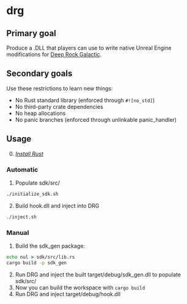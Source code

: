 # drg

## Primary goal
Produce a .DLL that players can use to write native Unreal Engine modifications for [Deep Rock Galactic](https://www.deeprockgalactic.com/).

## Secondary goals
Use these restrictions to learn new things:
* No Rust standard library (enforced through `#![no_std]`)
* No third-party crate dependencies
* No heap allocations
* No panic branches (enforced through unlinkable panic_handler)

## Usage
0. <i>[Install Rust](https://www.rust-lang.org/tools/install)</i>

### Automatic
1. Populate sdk/src/
```cmd
./initialize_sdk.sh
```
2. Build hook.dll and inject into DRG
```cmd
./inject.sh
```

### Manual
1. Build the sdk_gen package:
```cmd
echo nul > sdk/src/lib.rs
cargo build -p sdk_gen
```
2. Run DRG and inject the built target/debug/sdk_gen.dll to populate sdk/src/
3. Now you can build the workspace with `cargo build`
4. Run DRG and inject target/debug/hook.dll
